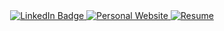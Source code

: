 <div align="center">
  <a href="https://www.linkedin.com/in/andrew-passanisi-b93ab48a/"> 
    <img src="https://img.shields.io/badge/-APassanisi-blue?logo=linkedin&style=for-the-badge" alt="LinkedIn Badge"/>
  </a>
  <a href="https://www.AndrewPassanisi.com">
    <img src="https://img.shields.io/badge/Me%3A-AndrewPassanisi.com-orange?style=for-the-badge" alt="Personal Website"/>
  </a>
  <a href="https://passanisiandrewresume.tiiny.site">
    <img src="https://shields.io/badge/Resume-grey?logo=adobeacrobatreader&style=for-the-badge" alt="Resume"/>
  </a>
 
</div>
